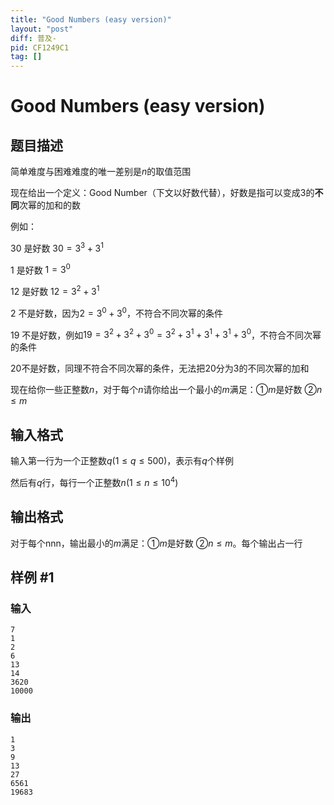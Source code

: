 ```yaml
---
title: "Good Numbers (easy version)"
layout: "post"
diff: 普及-
pid: CF1249C1
tag: []
---
```


# Good Numbers (easy version)

## 题目描述

简单难度与困难难度的唯一差别是$n$的取值范围

现在给出一个定义：Good Number（下文以好数代替），好数是指可以变成$3$的**不同**次幂的加和的数

例如：

$30$ 是好数 $30=3^3+3^1$

$1$ 是好数 $1=3^0$

$12$ 是好数 $12=3^2+3^1$

$2$ 不是好数，因为$2=3^0+3^0$，不符合不同次幂的条件

$19$ 不是好数，例如$19=3^2+3^2+3^0=3^2+3^1+3^1+3^1+3^0$，不符合不同次幂的条件

$20$不是好数，同理不符合不同次幂的条件，无法把$20$分为$3$的不同次幂的加和

现在给你一些正整数$n$，对于每个$n$请你给出一个最小的$m$满足：①$m$是好数 ②$n≤m$

## 输入格式

输入第一行为一个正整数$q(1≤q≤500)$，表示有$q$个样例

然后有$q$行，每行一个正整数$n(1≤n≤10^4)$

## 输出格式

对于每个nnn，输出最小的$m$满足：①$m$是好数 ②$n≤m$。每个输出占一行

## 样例 #1

### 输入

```
7
1
2
6
13
14
3620
10000

```

### 输出

```
1
3
9
13
27
6561
19683

```


